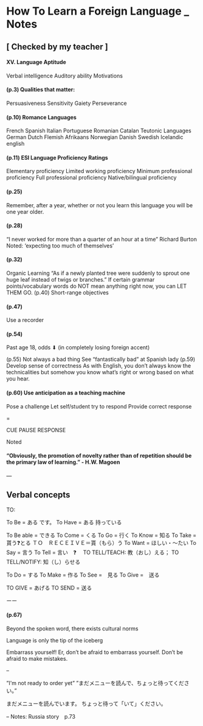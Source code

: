# How To Learn a Foreign Language _ Notes
## [ Checked by my teacher ]

#### XV. Language Aptitude
Verbal intelligence
Auditory ability
Motivations

#### (p.3) Qualities that matter:
Persuasiveness
Sensitivity
Gaiety
Perseverance

#### (p.10) Romance Languages
French
Spanish
Italian
Portuguese
Romanian
Catalan
Teutonic Languages
German
Dutch
Flemish
Afrikaans
Norwegian
Danish
Swedish
Icelandic
english

#### (p.11) ESI Language Proficiency Ratings

Elementary proficiency
Limited working proficiency
Minimum professional proficiency
Full professional proficiency
Native/bilingual proficiency


#### (p.25)
Remember, after a year, whether or not you learn this language you will be one year older.


#### (p.28)
“I never worked for more than a quarter of an hour at a time”
Richard Burton
Noted: ‘expecting too much of themselves’

####  (p.32)
Organic Learning
“As if a newly planted tree were suddenly to sprout one huge leaf instead of twigs or branches.”
If certain grammar points/vocabulary words do NOT mean anything right now, you can LET THEM GO.
(p.40)
Short-range objectives

#### (p.47)
Use a recorder


#### (p.54)
Past age 18, odds ⬇ (in completely losing foreign accent)

(p.55)
Not always a bad thing
See “fantastically bad” at Spanish lady
(p.59)
Develop sense of correctness
As with English, you don’t always know the technicalities but somehow you know what’s right or wrong based on what you hear.


#### (p.60) Use anticipation as a teaching machine
Pose a challenge
Let self/student try to respond
Provide correct response

=

CUE
PAUSE
RESPONSE


Noted

#### “Obviously, the promotion of novelty rather than of repetition should be the primary law of learning.” - H.W. Magoen



—

## Verbal concepts

TO:

To Be = ある
です。
To Have =
ある
持っている

To Be able = できる
To Come = くる
To Go = 行く
To Know = 知る
To Take = 貰う❓とる
ＴＯ　ＲＥＣＥＩＶＥ＝貰（もら）う
To Want = ほしい・～たい
To Say = 言う
To Tell = 言い　❓　
TO TELL/TEACH: 教（おし）える；
TO TELL/NOTIFY: 知（し）らせる

To Do = する
To Make = 作る
To See =　見る
To Give =　送る

TO GIVE = あげる
TO SEND = 送る

ーー

####  (p.67)
Beyond the spoken word, there exists cultural norms

Language is only the tip of the iceberg

Embarrass yourself! Er, don’t be afraid to embarrass yourself. Don’t be afraid to make mistakes.


–

”I'm not ready to order yet”
”まだメニューを読んで、ちょっと待ってください。”

まだメニューを読んでいます。
ちょっと待って「いて」ください。

–
Notes: Russia story　p.73







